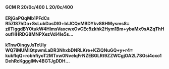 #### GCM R 20/0c/400 L 20/0c/400
**ERjGaPQqMb1PFdCs**<br/>**R5ZlS7hDa+SsLubDasDIG+bIJCQnMBDYkv88HMysms8=**<br/>**ziITIggdBY0tukW4HlmsVaxcwxOvCEc5zkhk2Hym1Bm+ybaMx9sAZqThHoufHHRDG8MNPXezVdi4le5s...**<br/><br/>
**kTnwOingyJsTcUly**<br/>**WQ7iMUMIQtpwmLaDR3NhxbDNRLKre+KZiQNuGQ+y+r4=**<br/>**kukflqQ+robhfiyoT2MTxw0NvelqFrNZEBGLRt9ZZWCgjOA2L7SGsi4oxo1DehRcKgggIMv4BGTJgDDH...**